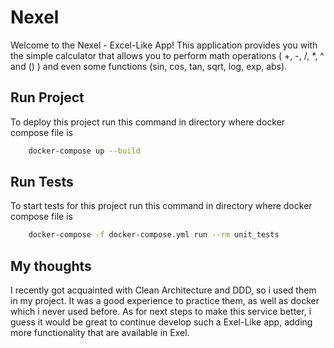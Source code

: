 
# Nexel

Welcome to the Nexel - Excel-Like App! This application provides you with the simple calculator that allows you to perform math operations ( +, -, /, *, ^ and () ) and even some functions (sin, cos, tan, sqrt, log, exp, abs).


## Run Project

To deploy this project run this command in directory where docker compose file is

```bash
    docker-compose up --build
```


## Run Tests

To start tests for this project run this command in directory where docker compose file is

```bash
    docker-compose -f docker-compose.yml run --rm unit_tests
```

## My thoughts
I recently got acquainted with Clean Architecture and DDD, so i used them in my project. It was a good experience to practice them, as well as docker which i never used before. As for next steps to make this service better, i guess it would be great to continue develop such a Exel-Like app, adding more functionality that are available in Exel. 
